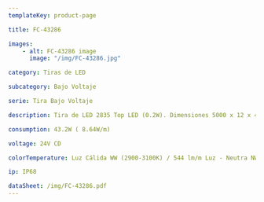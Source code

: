 ```yaml
---
templateKey: product-page

title: FC-43286

images:
    - alt: FC-43286 image
      image: "/img/FC-43286.jpg"

category: Tiras de LED

subcategory: Bajo Voltaje

serie: Tira Bajo Voltaje

description: Tira de LED 2835 Top LED (0.2W). Dimensiones 5000 x 12 x 4.5mm

consumption: 43.2W ( 8.64W/m)

voltage: 24V CD

colorTemperature: Luz Cálida WW (2900-3100K) / 544 lm/m Luz - Neutra NW (3700-4250K) / 544 lm/m -

ip: IP68

dataSheet: /img/FC-43286.pdf
---
```




